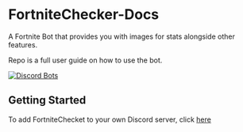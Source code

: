 # FortniteChecker-Docs
A Fortnite Bot that provides you with images for stats alongside other features.

Repo is a full user guide on how to use the bot.

[![Discord Bots](https://discordbots.org/api/widget/438672538831290369.svg)](https://discordbots.org/bot/438672538831290369)

## Getting Started

To add FortniteChecket to your own Discord server, click [here](https://discordapp.com/oauth2/authorize?client_id=438672538831290369&scope=bot&permissions=8)
